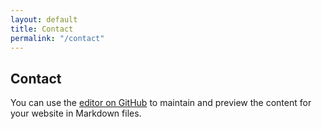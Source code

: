 ```yaml
---
layout: default
title: Contact
permalink: "/contact"
---
```


## Contact

You can use the [editor on GitHub](https://github.com/fshequin/fshequin.github.io/edit/master/index.md) to maintain and preview the content for your website in Markdown files.

